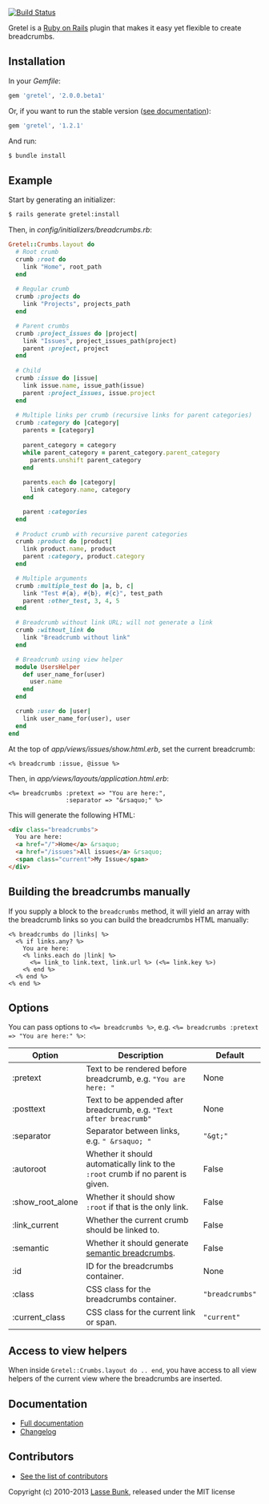 [![Build Status](https://secure.travis-ci.org/lassebunk/gretel.png)](http://travis-ci.org/lassebunk/gretel)

Gretel is a [Ruby on Rails](http://rubyonrails.org) plugin that makes it easy yet flexible to create breadcrumbs.


Installation
------------

In your *Gemfile*:

```ruby
gem 'gretel', '2.0.0.beta1'
```

Or, if you want to run the stable version ([see documentation](https://github.com/lassebunk/gretel/tree/v1.2.1)):

```ruby
gem 'gretel', '1.2.1'
```

And run:

```bash
$ bundle install
```

Example
-------

Start by generating an initializer:

```bash
$ rails generate gretel:install
```

Then, in *config/initializers/breadcrumbs.rb*:

```ruby
Gretel::Crumbs.layout do
  # Root crumb
  crumb :root do
    link "Home", root_path
  end
  
  # Regular crumb
  crumb :projects do
    link "Projects", projects_path
  end

  # Parent crumbs
  crumb :project_issues do |project|
    link "Issues", project_issues_path(project)
    parent :project, project
  end
  
  # Child 
  crumb :issue do |issue|
    link issue.name, issue_path(issue)
    parent :project_issues, issue.project
  end
  
  # Multiple links per crumb (recursive links for parent categories)
  crumb :category do |category|
    parents = [category]
  
    parent_category = category
    while parent_category = parent_category.parent_category
      parents.unshift parent_category
    end
  
    parents.each do |category|
      link category.name, category
    end

    parent :categories
  end
  
  # Product crumb with recursive parent categories
  crumb :product do |product|
    link product.name, product
    parent :category, product.category
  end

  # Multiple arguments
  crumb :multiple_test do |a, b, c|
    link "Test #{a}, #{b}, #{c}", test_path
    parent :other_test, 3, 4, 5
  end

  # Breadcrumb without link URL; will not generate a link
  crumb :without_link do
    link "Breadcrumb without link"
  end

  # Breadcrumb using view helper
  module UsersHelper
    def user_name_for(user)
      user.name
    end
  end

  crumb :user do |user|
    link user_name_for(user), user
  end
end
```

At the top of *app/views/issues/show.html.erb*, set the current breadcrumb:

```erb
<% breadcrumb :issue, @issue %>
```

Then, in *app/views/layouts/application.html.erb*:

```erb
<%= breadcrumbs :pretext => "You are here:",
                :separator => "&rsaquo;" %>
```

This will generate the following HTML:

```html
<div class="breadcrumbs">
  You are here:
  <a href="/">Home</a> &rsaquo;
  <a href="/issues">All issues</a> &rsaquo;
  <span class="current">My Issue</span>
</div>
```

Building the breadcrumbs manually
---------------------------------

If you supply a block to the `breadcrumbs` method, it will yield an array with the breadcrumb links so you can build the breadcrumbs HTML manually:

```erb
<% breadcrumbs do |links| %>
  <% if links.any? %>
    You are here:
    <% links.each do |link| %>
      <%= link_to link.text, link.url %> (<%= link.key %>)
    <% end %>
  <% end %>
<% end %>
```

Options
-------

You can pass options to `<%= breadcrumbs %>`, e.g. `<%= breadcrumbs :pretext => "You are here:" %>`:

Option           | Description                                                                                                                | Default
---------------- | -------------------------------------------------------------------------------------------------------------------------- | -------
:pretext         | Text to be rendered before breadcrumb, e.g. `"You are here: "`                                                             | None
:posttext        | Text to be appended after breadcrumb, e.g. `"Text after breacrumb"`                                                        | None
:separator       | Separator between links, e.g. `" &rsaquo; "`                                                                               | `"&gt;"`
:autoroot        | Whether it should automatically link to the `:root` crumb if no parent is given.                                           | False
:show_root_alone | Whether it should show `:root` if that is the only link.                                                                   | False
:link_current    | Whether the current crumb should be linked to.                                                                             | False
:semantic        | Whether it should generate [semantic breadcrumbs](http://support.google.com/webmasters/bin/answer.py?hl=en&answer=185417). | False
:id              | ID for the breadcrumbs container.                                                                                          | None
:class           | CSS class for the breadcrumbs container.                                                                                   | `"breadcrumbs"`
:current_class   | CSS class for the current link or span.                                                                                    | `"current"`

Access to view helpers
----------------------

When inside `Gretel::Crumbs.layout do .. end`, you have access to all view helpers of the current view where the breadcrumbs are inserted.

Documentation
-------------

* [Full documentation](http://rubydoc.info/gems/gretel)
* [Changelog](https://github.com/lassebunk/gretel/blob/master/CHANGELOG.md)

Contributors
------------

* [See the list of contributors](https://github.com/lassebunk/gretel/graphs/contributors)

Copyright (c) 2010-2013 [Lasse Bunk](http://lassebunk.dk), released under the MIT license
